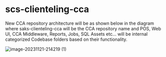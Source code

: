 # scs-clienteling-cca

New CCA repository architecture will be as shown below in the diagram where saks-clienteling-cca will be the CCA repository name and POS, Web UI, CCA Middleware, Reports, Jobs, SQL Assets etc… will be internal categorized Codebase folders based on their functionality. 

![image-20231121-214219 (1)](https://github.com/user-attachments/assets/3e25f015-3707-4c5c-ba0b-e77223daa8b8)
